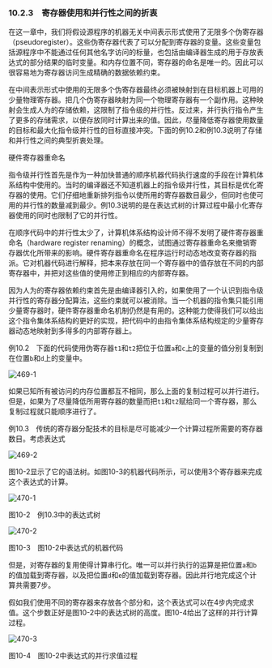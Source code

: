 ### 10.2.3　寄存器使用和并行性之间的折衷

在这一章中，我们将假设源程序的机器无关中间表示形式使用了无限多个伪寄存器（pseudoregister）。这些伪寄存器代表了可以分配到寄存器的变量。这些变量包括源程序中不能通过任何其他名字访问的标量，也包括由编译器生成的用于存放表达式的部分结果的临时变量。和内存位置不同，寄存器的命名是唯一的。因此可以很容易地为寄存器访问生成精确的数据依赖约束。

在中间表示形式中使用的无限多个伪寄存器最终必须被映射到在目标机器上可用的少量物理寄存器。把几个伪寄存器映射为同一个物理寄存器有一个副作用。这种映射会生成人为的存储依赖，这限制了指令级的并行性。反过来，并行执行指令产生了更多的存储需求，以便存放同时计算出来的值。因此，尽量降低寄存器使用数量的目标和最大化指令级并行性的目标直接冲突。下面的例10.2和例10.3说明了存储和并行性之间的典型折衷处理。

硬件寄存器重命名

指令级并行性首先是作为一种加快普通的顺序机器代码执行速度的手段在计算机体系结构中使用的。当时的编译器还不知道机器上的指令级并行性，其目标是优化寄存器的使用。它们仔细地重新排列指令以使所用的寄存器数目最少，但同时也使可用的并行性的数量减到最少。例10.3说明的是在表达式树的计算过程中最小化寄存器使用的同时也限制了它的并行性。

在顺序代码中的并行性太少了，计算机体系结构设计师不得不发明了硬件寄存器重命名（hardware register renaming）的概念，试图通过寄存器重命名来撤销寄存器优化所带来的影响。硬件寄存器重命名在程序运行时动态地改变寄存器的指派。它对机器代码进行解释，把本来存放在同一个寄存器中的值存放在不同的内部寄存器中，并把对这些值的使用修正到相应的内部寄存器。

因为人为的寄存器依赖约束首先是由编译器引入的，如果使用了一个认识到指令级并行性的寄存器分配算法，这些约束就可以被消除。当一个机器的指令集只能引用少量寄存器时，硬件寄存器重命名机制仍然是有用的。这种能力使得我们可以给出这个指令集体系结构的更好的实现，把代码中的由指令集体系结构规定的少量寄存器动态地映射到多得多的内部寄存器上。

例10.2　下面的代码使用伪寄存器`t1`和`t2`把位于位置`a`和`c`上的变量的值分别复制到在位置`b`和`d`上的变量中。

![469-1](../Images/image04794.jpeg)

如果已知所有被访问的内存位置都互不相同，那么上面的复制过程可以并行进行。但是，如果为了尽量降低所用寄存器的数量而把`t1`和`t2`赋给同一个寄存器，那么复制过程就只能顺序进行了。

例10.3　传统的寄存器分配技术的目标是尽可能减少一个计算过程所需要的寄存器数目。考虑表达式

![469-2](../Images/image04795.jpeg)

图10-2显示了它的语法树。如图10-3的机器代码所示，可以使用3个寄存器来完成这个表达式的计算。

![470-1](../Images/image04796.jpeg)

图10-2　例10.3中的表达式树

![470-2](../Images/image04797.jpeg)

图10-3　图10-2中表达式的机器代码

但是，对寄存器的复用使得计算串行化。唯一可以并行执行的运算是把位置`a`和`b`的值加载到寄存器，以及把位置`d`和`e`的值加载到寄存器。因此并行地完成这个计算共需要7步。

假如我们使用不同的寄存器来存放各个部分和，这个表达式可以在4步内完成求值。这个步数正好是图10-2中的表达式树的高度。图10-4给出了这样的并行计算过程。

![470-3](../Images/image04798.jpeg)

图10-4　图10-2中表达式的并行求值过程